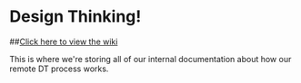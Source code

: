 # Design Thinking!

##[Click here to view the wiki](https://github.com/wearehanno/designthinking/wiki)

This is where we're storing all of our internal documentation about how our remote DT process works.
